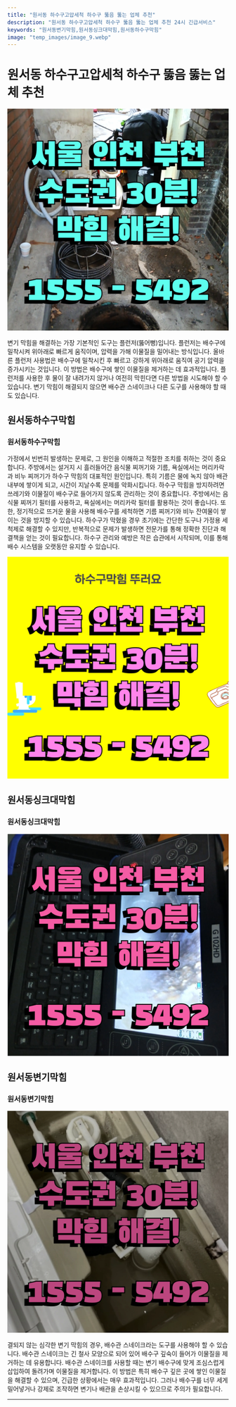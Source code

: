 ```yaml
---
title: "원서동 하수구고압세척 하수구 뚫음 뚫는 업체 추천"
description: "원서동 하수구고압세척 하수구 뚫음 뚫는 업체 추천 24시 긴급서비스"
keywords: "원서동변기막힘,원서동싱크대막힘,원서동하수구막힘"
image: "temp_images/image_9.webp"
---
```


# 원서동 하수구고압세척 하수구 뚫음 뚫는 업체 추천

![원서동하수구막힘](temp_images/image_5.webp) 

변기 막힘을 해결하는 가장 기본적인 도구는 플런저(뚫어뻥)입니다. 플런저는 배수구에 밀착시켜 위아래로 빠르게 움직이며, 압력을 가해 이물질을 밀어내는 방식입니다. 올바른 플런저 사용법은 배수구에 밀착시킨 후 빠르고 강하게 위아래로 움직여 공기 압력을 증가시키는 것입니다. 이 방법은 배수구에 쌓인 이물질을 제거하는 데 효과적입니다. 플런저를 사용한 후 물이 잘 내려가지 않거나 여전히 막힌다면 다른 방법을 시도해야 할 수 있습니다. 변기 막힘이 해결되지 않으면 배수관 스네이크나 다른 도구를 사용해야 할 때도 있습니다.


## 원서동하수구막힘

### 원서동하수구막힘

 가정에서 빈번히 발생하는 문제로, 그 원인을 이해하고 적절한 조치를 취하는 것이 중요합니다. 주방에서는 설거지 시 흘러들어간 음식물 찌꺼기와 기름, 욕실에서는 머리카락과 비누 찌꺼기가 하수구 막힘의 대표적인 원인입니다. 특히 기름은 물에 녹지 않아 배관 내부에 쌓이게 되고, 시간이 지날수록 문제를 악화시킵니다. 하수구 막힘을 방지하려면 쓰레기와 이물질이 배수구로 들어가지 않도록 관리하는 것이 중요합니다. 주방에서는 음식물 찌꺼기 필터를 사용하고, 욕실에서는 머리카락 필터를 활용하는 것이 좋습니다. 또한, 정기적으로 뜨거운 물을 사용해 배수구를 세척하면 기름 찌꺼기와 비누 잔여물이 쌓이는 것을 방지할 수 있습니다. 하수구가 막혔을 경우 초기에는 간단한 도구나 가정용 세척제로 해결할 수 있지만, 반복적으로 문제가 발생하면 전문가를 통해 정확한 진단과 해결책을 얻는 것이 필요합니다. 하수구 관리와 예방은 작은 습관에서 시작되며, 이를 통해 배수 시스템을 오랫동안 유지할 수 있습니다.

![원서동하수구막힘](temp_images/image_1.webp) 



## 원서동싱크대막힘

### 원서동싱크대막힘

![원서동싱크대막힘](temp_images/image_6.webp) 



## 원서동변기막힘

### 원서동변기막힘

![원서동변기막힘](temp_images/image_4.webp) 

  결되지 않는 심각한 변기 막힘의 경우, 배수관 스네이크라는 도구를 사용해야 할 수 있습니다. 배수관 스네이크는 긴 철사 모양으로 되어 있어 배수구 깊숙이 들어가 이물질을 제거하는 데 유용합니다. 배수관 스네이크를 사용할 때는 변기 배수구에 맞게 조심스럽게 삽입하여 돌려가며 이물질을 제거합니다. 이 방법은 특히 배수구 깊은 곳에 쌓인 이물질을 해결할 수 있으며, 긴급한 상황에서는 매우 효과적입니다. 그러나 배수구를 너무 세게 밀어넣거나 강제로 조작하면 변기나 배관을 손상시킬 수 있으므로 주의가 필요합니다.

---

